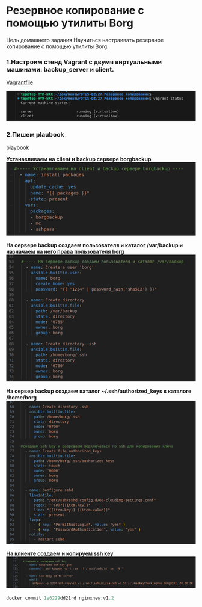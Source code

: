 #  Резервное копирование с помощью утилиты Borg


Цель домашнего задания
Научиться настраивать резервное копирование с помощью утилиты Borg






### 1.Настроим стенд Vagrant с двумя виртуальными машинами: backup_server и client.

[Vagrantfile](Vagrantfile)

![текст](screenshots/vagrant_status.png)  



### 2.Пишем plaubook

[playbook](playbook.yml)



__Устанавливаем на client и backup сервере borgbackup__
![текст](screenshots/install_borg.png)  



__На сервере backup создаем пользователя и каталог /var/backup и назначаем на него права пользователя borg__  
![текст](screenshots/create_user.png)  



__На сервер backup создаем каталог ~/.ssh/authorized_keys в каталоге /home/borg__
![текст](screenshots/sshd.png)  



__На клиенте создаем и копируем ssh key__
![текст](screenshots/ssh_key.png)  






```php
docker commit 1e6229dd21rd nginxnew:v1.2
```
